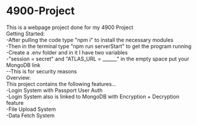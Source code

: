 # 4900-Project
This is a webpage project done for my 4900 Project<br>
Getting Started:<br>
-After pulling the code type "npm i" to install the necessary modules<br>
-Then in the terminal type "npm run serverStart" to get the program running<br>
-Create a .env folder and in it I have two variables <br>
-"session = secret" and "ATLAS_URL = ______" in the empty space put your MongoDB link<br>
--This is for security reasons <br>
Overview:<br>
This project contains the following features...<br>
-Login System with Passport User Auth <br>
-Login System also is linked to MongoDB with Encryption + Decryption feature<br>
-File Upload System<br>
-Data Fetch System<br>

